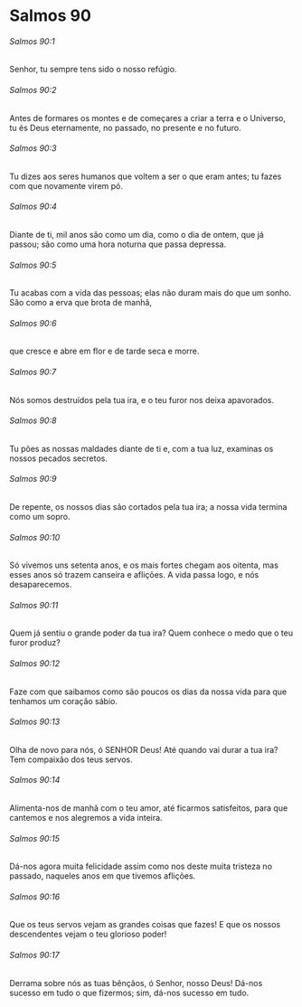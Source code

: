 # Salmos 90

###### Salmos 90:1

Senhor, tu sempre tens sido o nosso refúgio.

###### Salmos 90:2

Antes de formares os montes e de começares a criar a terra e o Universo, tu és Deus eternamente, no passado, no presente e no futuro.

###### Salmos 90:3

Tu dizes aos seres humanos que voltem a ser o que eram antes; tu fazes com que novamente virem pó.

###### Salmos 90:4

Diante de ti, mil anos são como um dia, como o dia de ontem, que já passou; são como uma hora noturna que passa depressa.

###### Salmos 90:5

Tu acabas com a vida das pessoas; elas não duram mais do que um sonho. São como a erva que brota de manhã,

###### Salmos 90:6

que cresce e abre em flor e de tarde seca e morre.

###### Salmos 90:7

Nós somos destruídos pela tua ira, e o teu furor nos deixa apavorados.

###### Salmos 90:8

Tu pões as nossas maldades diante de ti e, com a tua luz, examinas os nossos pecados secretos.

###### Salmos 90:9

De repente, os nossos dias são cortados pela tua ira; a nossa vida termina como um sopro.

###### Salmos 90:10

Só vivemos uns setenta anos, e os mais fortes chegam aos oitenta, mas esses anos só trazem canseira e aflições. A vida passa logo, e nós desaparecemos.

###### Salmos 90:11

Quem já sentiu o grande poder da tua ira? Quem conhece o medo que o teu furor produz?

###### Salmos 90:12

Faze com que saibamos como são poucos os dias da nossa vida para que tenhamos um coração sábio.

###### Salmos 90:13

Olha de novo para nós, ó SENHOR Deus! Até quando vai durar a tua ira? Tem compaixão dos teus servos.

###### Salmos 90:14

Alimenta-nos de manhã com o teu amor, até ficarmos satisfeitos, para que cantemos e nos alegremos a vida inteira.

###### Salmos 90:15

Dá-nos agora muita felicidade assim como nos deste muita tristeza no passado, naqueles anos em que tivemos aflições.

###### Salmos 90:16

Que os teus servos vejam as grandes coisas que fazes! E que os nossos descendentes vejam o teu glorioso poder!

###### Salmos 90:17

Derrama sobre nós as tuas bênçãos, ó Senhor, nosso Deus! Dá-nos sucesso em tudo o que fizermos; sim, dá-nos sucesso em tudo.


